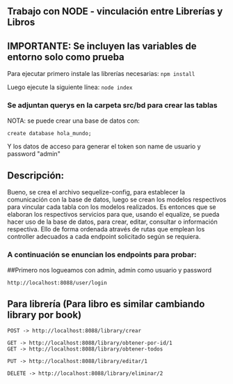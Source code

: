 ## Trabajo con NODE - vinculación entre Librerías y Libros

## IMPORTANTE: Se incluyen las variables de entorno solo como prueba

Para ejecutar primero instale las librerías necesarias: 
```npm install```

Luego ejecute la siguiente línea:
```node index```

### Se adjuntan querys en la carpeta src/bd para crear las tablas

NOTA: se puede crear una base de datos con:

```create database hola_mundo;```

Y los datos de acceso para generar el token son name de usuario y password "admin"

## Descripción:
Bueno, se crea el archivo sequelize-config, para establecer la comunicación con la base
de datos, luego se crean los modelos respectivos para vincular cada tabla con los modelos realizados.
Es entonces que se elaboran los respectivos servicios para que, usando el equalize, se pueda hacer uso de la base de datos, para crear, editar, consultar o información respectiva.
Ello de forma ordenada através de rutas que emplean los controller adecuados a cada endpoint solicitado según se requiera.

### A continuación se enuncian los endpoints para probar:

##Primero nos logueamos con admin, admin como usuario y password
```
http://localhost:8088/user/login
```

## Para librería (Para libro es similar cambiando library por book)

```
POST -> http://localhost:8088/library/crear
```
```
GET -> http://localhost:8088/library/obtener-por-id/1
GET -> http://localhost:8088/library/obtener-todos
```
```
PUT -> http://localhost:8088/library/editar/1
```
```
DELETE -> http://localhost:8088/library/eliminar/2
